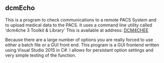 ## dcmEcho
This is a program to check communications to a remote PACS System and to upload medical data to the PACS.
It uses a command line utility called 'dcm4che 3 Toolkit & Library' This is available at address: 
[DCM4CHEE](https://dcm4che.atlassian.net/wiki/pages/viewpage.action?pageId=3964950)

Because there are a large number of options you are really forced to use either a batch file or a GUI front end. This program
is a GUI frontend written using Visual Studio 2015 in C#. I allows for persistant option settings and very simple testing of the function.
